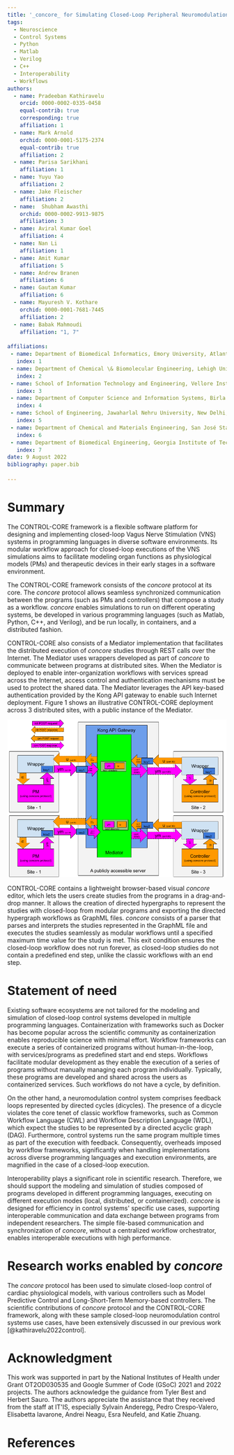 ```yaml
---
title: '_concore_ for Simulating Closed-Loop Peripheral Neuromodulation Control Systems'
tags:
  - Neuroscience
  - Control Systems
  - Python
  - Matlab
  - Verilog
  - C++
  - Interoperability
  - Workflows
authors:
  - name: Pradeeban Kathiravelu
    orcid: 0000-0002-0335-0458
    equal-contrib: true
    corresponding: true 
    affiliation: 1
  - name: Mark Arnold
    orchid: 0000-0001-5175-2374
    equal-contrib: true
    affiliation: 2
  - name: Parisa Sarikhani
    affiliation: 1
  - name: Yuyu Yao
    affiliation: 2
  - name: Jake Fleischer
    affiliation: 2
  - name:  Shubham Awasthi 
    orchid: 0000-0002-9913-9875
    affiliation: 3
  - name: Aviral Kumar Goel
    affiliation: 4
  - name: Nan Li
    affiliation: 1
  - name: Amit Kumar
    affiliation: 5
  - name: Andrew Branen
    affiliation: 6
  - name: Gautam Kumar
    affiliation: 6
  - name: Mayuresh V. Kothare
    orchid: 0000-0001-7681-7445
    affiliation: 2
  - name: Babak Mahmoudi
    affiliation: "1, 7"

affiliations:
 - name: Department of Biomedical Informatics, Emory University, Atlanta, GA 30322, USA
   index: 1
 - name: Department of Chemical \& Biomolecular Engineering, Lehigh University, Bethlehem, PA 18015, USA
   index: 2
 - name: School of Information Technology and Engineering, Vellore Institute of Technology, Vellore, TN 632014, India
   index: 3
 - name: Department of Computer Science and Information Systems, Birla Institute of Technology and Science, Pilani, K. K. Birla Goa Campus, Sancoale, GA 403726, India.
   index: 4
 - name: School of Engineering, Jawaharlal Nehru University, New Delhi, 110067, India.
   index: 5
 - name: Department of Chemical and Materials Engineering, San José State University, San José, CA, 95192, USA.
   index: 6
 - name: Department of Biomedical Engineering, Georgia Institute of Technology, Atlanta, GA 30332, USA
   index: 7
date: 9 August 2022
bibliography: paper.bib

---
```

# Summary

The CONTROL-CORE framework is a flexible software platform for designing and implementing closed-loop Vagus Nerve Stimulation (VNS) systems in programming languages in diverse software environments. Its modular workflow approach for closed-loop executions of the VNS simulations aims to facilitate modeling organ functions as physiological models (PMs) and therapeutic devices in their early stages in a software environment. 

The CONTROL-CORE framework consists of the _concore_ protocol at its core. The _concore_ protocol allows seamless synchronized communication between the programs (such as PMs and controllers) that compose a study as a workflow. _concore_ enables simulations to run on different operating systems, be developed in various programming languages (such as Matlab, Python, C++, and Verilog), and be run locally, in containers, and a distributed fashion. 

CONTROL-CORE also consists of a Mediator implementation that facilitates the distributed execution of _concore_ studies through REST calls over the Internet. The Mediator uses wrappers developed as part of _concore_ to communicate between programs at distributed sites. When the Mediator is deployed to enable inter-organization workflows with services spread across the Internet, access control and authentication mechanisms must be used to protect the shared data. The Mediator leverages the API key-based authentication provided by the Kong API gateway to enable such Internet deployment. Figure 1 shows an illustrative CONTROL-CORE deployment across 3 distributed sites, with a public instance of the Mediator.

![A sample CONTROL-CORE distributed deployment spanning multiple sites](figures/joss-concore.png)

CONTROL-CORE contains a lightweight browser-based visual _concore_ editor, which lets the users create studies from the programs in a drag-and-drop manner. It allows the creation of directed hypergraphs to represent the studies with closed-loop from modular programs and exporting the directed hypergraph workflows as GraphML files. _concore_ consists of a parser that parses and interprets the studies represented in the GraphML file and executes the studies seamlessly as modular workflows until a specified maximum time value for the study is met. This exit condition ensures the closed-loop workflow does not run forever, as closed-loop studies do not contain a predefined end step, unlike the classic workflows with an end step.

# Statement of need

Existing software ecosystems are not tailored for the modeling and simulation of closed-loop control systems developed in multiple programming languages. Containerization with frameworks such as Docker has become popular across the scientific community as containerization enables reproducible science with minimal effort. Workflow frameworks can execute a series of containerized programs without human-in-the-loop, with services/programs as predefined start and end steps. Workflows facilitate modular development as they enable the execution of a series of programs without manually managing each program individually. Typically, these programs are developed and shared across the users as containerized services. Such workflows do not have a cycle, by definition.

On the other hand, a neuromodulation control system comprises feedback loops represented by directed cycles (dicycles). The presence of a dicycle violates the core tenet of classic workflow frameworks, such as Common Workflow Language (CWL) and Workflow Description Language (WDL), which expect the studies to be represented by a directed acyclic graph (DAG). Furthermore, control systems run the same program multiple times as part of the execution with feedback. Consequently, overheads imposed by workflow frameworks, significantly when handling implementations across diverse programming languages and execution environments, are magnified in the case of a closed-loop execution.

Interoperability plays a significant role in scientific research. Therefore, we should support the modeling and simulation of studies composed of programs developed in different programming languages, executing on different execution modes (local, distributed, or containerized). _concore_ is designed for efficiency in control systems' specific use cases, supporting interoperable communication and data exchange between programs from independent researchers. The simple file-based communication and synchronization of _concore_, without a centralized workflow orchestrator, enables interoperable executions with high performance.

# Research works enabled by _concore_

The _concore_ protocol has been used to simulate closed-loop control of cardiac physiological models, with various controllers such as Model Predictive Control and Long-Short-Term Memory-based controllers. The scientific contributions of _concore_ protocol and the CONTROL-CORE framework, along with these sample closed-loop neuromodulation control systems use cases, have been extensively discussed in our previous work [@kathiravelu2022control].


# Acknowledgment

This work was supported in part by the National Institutes of Health under Grant OT2OD030535 and Google Summer of Code (GSoC) 2021 and 2022 projects. The authors acknowledge the guidance from Tyler Best and Herbert Sauro. The authors appreciate the assistance that they received from the staff at IT'IS, especially Sylvain Anderegg, Pedro Crespo-Valero, Elisabetta Iavarone, Andrei Neagu, Esra Neufeld, and Katie Zhuang.

# References
